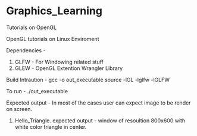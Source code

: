 # Graphics_Learning
Tutorials on OpenGL

OpenGL tutorials on Linux Enviroment

Dependencies -
1. GLFW - For Windowing related stuff
2. GLEW - OpenGL Extention Wrangler Library

Build Intraution -
gcc -o out_executable source -lGL -lglfw -lGLFW

To run -
./out_executable

Expected output -
In most of the cases user can expect image to be render on screen.


1. Hello_Triangle. 
expected output - window of resoultion 800x600 with white color triangle in center.
